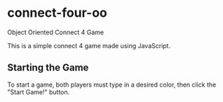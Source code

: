 # connect-four-oo
Object Oriented Connect 4 Game

This is a simple connect 4 game made using JavaScript.

## Starting the Game

To start a game, both players must type in a desired color, then click the "Start Game!" button.
